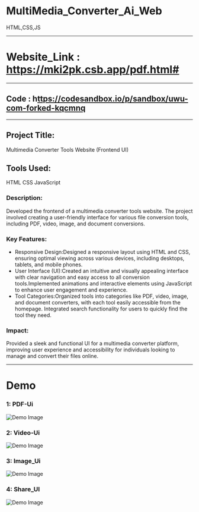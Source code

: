 # MultiMedia_Converter_Ai_Web
HTML,CSS,JS 

<hr>

# Website_Link : https://mki2pk.csb.app/pdf.html#
<hr>

## Code : h[ttps://codesandbox.io/p/sandbox/uwu-com-forked-kqcmnq](https://codesandbox.io/p/sandbox/uwu-com-forked-kqcmnq?file=%2Ffile.html)

<hr>

## Project Title:
Multimedia Converter Tools Website (Frontend UI)


## Tools Used:
HTML
CSS
JavaScript


### Description:
Developed the frontend of a multimedia converter tools website. The project involved creating a user-friendly interface for various file conversion tools, including PDF, video, image, and document conversions.

### Key Features:
- Responsive Design:Designed a responsive layout using HTML and CSS, ensuring optimal viewing across various devices, including desktops, tablets, and mobile phones.
- User Interface (UI):Created an intuitive and visually appealing interface with clear navigation and easy access to all conversion tools.Implemented animations and interactive elements using JavaScript to enhance user engagement and experience.
- Tool Categories:Organized tools into categories like PDF, video, image, and document converters, with each tool easily accessible from the homepage.
Integrated search functionality for users to quickly find the tool they need.

### Impact:
Provided a sleek and functional UI for a multimedia converter platform, improving user experience and accessibility for individuals looking to manage and convert their files online.

<hr>

# Demo 

### 1: PDF-Ui
![Demo Image](https://github.com/smit012/Multimedia-Converter-Tools-Website-Frontend-UI-/blob/main/PDF_Tools.png)


### 2: Video-Ui
![Demo Image](https://github.com/smit012/Multimedia-Converter-Tools-Website-Frontend-UI-/blob/main/Video_Tools.png)


### 3: Image_Ui
![Demo Image](https://github.com/smit012/Multimedia-Converter-Tools-Website-Frontend-UI-/blob/main/Image_Tools.png)


### 4: Share_UI
![Demo Image](https://github.com/smit012/Multimedia-Converter-Tools-Website-Frontend-UI-/blob/main/Share.png)



